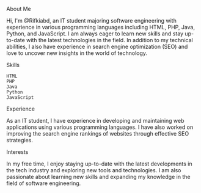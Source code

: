 About Me

Hi, I'm @Rifkiabd, an IT student majoring software engineering with experience in various programming languages including HTML, PHP, Java, Python, and JavaScript. I am always eager to learn new skills and stay up-to-date with the latest technologies in the field. In addition to my technical abilities, I also have experience in search engine optimization (SEO) and love to uncover new insights in the world of technology.

Skills

    HTML
    PHP
    Java
    Python
    JavaScript

Experience

As an IT student, I have experience in developing and maintaining web applications using various programming languages. I have also worked on improving the search engine rankings of websites through effective SEO strategies.

Interests

In my free time, I enjoy staying up-to-date with the latest developments in the tech industry and exploring new tools and technologies. I am also passionate about learning new skills and expanding my knowledge in the field of software engineering.

<!---
rifkiabd/rifkiabd is a ✨ special ✨ repository because its `README.md` (this file) appears on your GitHub profile.
You can click the Preview link to take a look at your changes.
--->
